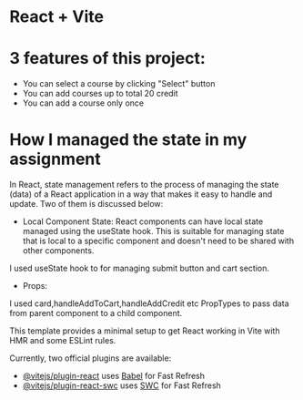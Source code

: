 # React + Vite

# 3 features of this project:

- You can select a course by clicking "Select" button
- You can add courses up to total 20 credit
- You can add a course only once

# How I managed the state in my assignment

In React, state management refers to the process of managing the state (data) of a React application in a way that makes it easy to handle and update.  Two of them is discussed below:



- Local Component State:
React components can have local state managed using the useState hook. This is suitable for managing state that is local to a specific component and doesn't need to be shared with other components.

I used useState hook to for managing submit button and cart section.



- Props:


I used card,handleAddToCart,handleAddCredit etc PropTypes to pass data from parent component to a child component.






This template provides a minimal setup to get React working in Vite with HMR and some ESLint rules.

Currently, two official plugins are available:

- [@vitejs/plugin-react](https://github.com/vitejs/vite-plugin-react/blob/main/packages/plugin-react/README.md) uses [Babel](https://babeljs.io/) for Fast Refresh
- [@vitejs/plugin-react-swc](https://github.com/vitejs/vite-plugin-react-swc) uses [SWC](https://swc.rs/) for Fast Refresh


